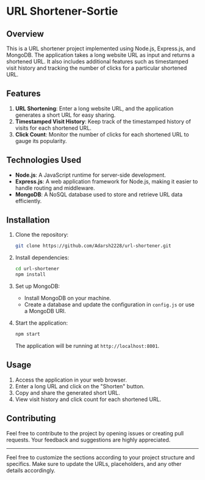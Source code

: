 # URL Shortener-Sortie

## Overview

This is a URL shortener project implemented using Node.js, Express.js, and MongoDB. The application takes a long website URL as input and returns a shortened URL. It also includes additional features such as timestamped visit history and tracking the number of clicks for a particular shortened URL.

## Features

1. **URL Shortening**: Enter a long website URL, and the application generates a short URL for easy sharing.
2. **Timestamped Visit History**: Keep track of the timestamped history of visits for each shortened URL.
3. **Click Count**: Monitor the number of clicks for each shortened URL to gauge its popularity.

## Technologies Used

- **Node.js**: A JavaScript runtime for server-side development.
- **Express.js**: A web application framework for Node.js, making it easier to handle routing and middleware.
- **MongoDB**: A NoSQL database used to store and retrieve URL data efficiently.

## Installation

1. Clone the repository:

   ```bash
   git clone https://github.com/Adarsh2228/url-shortener.git
   ```

2. Install dependencies:

   ```bash
   cd url-shortener
   npm install
   ```

3. Set up MongoDB:

   - Install MongoDB on your machine.
   - Create a database and update the configuration in `config.js` or use a MongoDB URI.

4. Start the application:

   ```bash
   npm start
   ```

   The application will be running at `http://localhost:8001`.

## Usage

1. Access the application in your web browser.
2. Enter a long URL and click on the "Shorten" button.
3. Copy and share the generated short URL.
4. View visit history and click count for each shortened URL.

## Contributing

Feel free to contribute to the project by opening issues or creating pull requests. Your feedback and suggestions are highly appreciated.



---

Feel free to customize the sections according to your project structure and specifics. Make sure to update the URLs, placeholders, and any other details accordingly.
